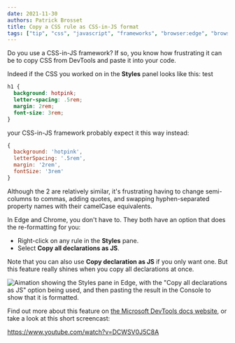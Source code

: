 ```yaml
---
date: 2021-11-30
authors: Patrick Brosset
title: Copy a CSS rule as CSS-in-JS format
tags: ["tip", "css", "javascript", "frameworks", "browser:edge", "browser:chrome"]
---
```

Do you use a CSS-in-JS framework? If so, you know how frustrating it can be to copy CSS from DevTools and paste it into your code.

Indeed if the CSS you worked on in the **Styles** panel looks like this:
test
```css
h1 {
  background: hotpink;
  letter-spacing: .5rem;
  margin: 2rem;
  font-size: 3rem;
}
```

your CSS-in-JS framework probably expect it this way instead:

```javascript
{
  background: 'hotpink',
  letterSpacing: '.5rem',
  margin: '2rem',
  fontSize: '3rem'
}
```

Although the 2 are relatively similar, it's frustrating having to change semi-columns to commas, adding quotes, and swapping hyphen-separated property names with their camelCase equivalents.

In Edge and Chrome, you don't have to. They both have an option that does the re-formatting for you:

* Right-click on any rule in the **Styles** pane.
* Select **Copy all declarations as JS**.

Note that you can also use **Copy declaration as JS** if you only want one. But this feature really shines when you copy all declarations at once.

![Aimation showing the Styles pane in Edge, with the "Copy all declarations as JS" option being used, and then pasting the result in the Console to show that it is formatted.](../../assets/img/copy-rule-as-css-in-js.gif)

Find out more about this feature on [the Microsoft DevTools docs website](https://docs.microsoft.com/microsoft-edge/devtools-guide-chromium/css/css-in-js), or take a look at this short screencast:

https://www.youtube.com/watch?v=DCWSV0J5C8A
